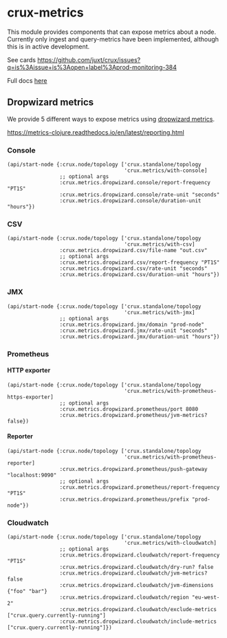 # crux-metrics

This module provides components that can expose metrics about a node. Currently
only ingest and query-metrics have been implemented, although this is in active
development.

See cards https://github.com/juxt/crux/issues?q=is%3Aissue+is%3Aopen+label%3Aprod-monitoring-384

Full docs [here](https://opencrux.com/docs#config-metrics)

## Dropwizard metrics

We provide 5 different ways to expose metrics using [dropwizard metrics](https://metrics.dropwizard.io/4.1.2/).

https://metrics-clojure.readthedocs.io/en/latest/reporting.html

### Console

```
(api/start-node {:crux.node/topology ['crux.standalone/topology
                                      'crux.metrics/with-console]
                 ;; optional args
                 :crux.metrics.dropwizard.console/report-frequency "PT1S"
                 :crux.metrics.dropwizard.console/rate-unit "seconds"
                 :crux.metrics.dropwizard.console/duration-unit "hours"})
```

### CSV

```
(api/start-node {:crux.node/topology ['crux.standalone/topology
                                      'crux.metrics/with-csv]
                 :crux.metrics.dropwizard.csv/file-name "out.csv"
                 ;; optional args
                 :crux.metrics.dropwizard.csv/report-frequency "PT1S"
                 :crux.metrics.dropwizard.csv/rate-unit "seconds"
                 :crux.metrics.dropwizard.csv/duration-unit "hours"})
```

### JMX

```
(api/start-node {:crux.node/topology ['crux.standalone/topology
                                      'crux.metrics/with-jmx]
                 ;; optional args
                 :crux.metrics.dropwizard.jmx/domain "prod-node"
                 :crux.metrics.dropwizard.jmx/rate-unit "seconds"
                 :crux.metrics.dropwizard.jmx/duration-unit "hours"})
```

### Prometheus

#### HTTP exporter

```
(api/start-node {:crux.node/topology ['crux.standalone/topology
                                      'crux.metrics/with-prometheus-https-exporter]
                 ;; optional args
                 :crux.metrics.dropwizard.prometheus/port 8080
                 :crux.metrics.dropwizard.prometheus/jvm-metrics? false})
```

#### Reporter

```
(api/start-node {:crux.node/topology ['crux.standalone/topology
                                      'crux.metrics/with-prometheus-reporter]
                 :crux.metrics.dropwizard.prometheus/push-gateway "localhost:9090"
                 ;; optional args
                 :crux.metrics.dropwizard.prometheus/report-frequency "PT1S"
                 :crux.metrics.dropwizard.prometheus/prefix "prod-node"})
```

### Cloudwatch

```
(api/start-node {:crux.node/topology ['crux.standalone/topology
                                      'crux.metrics/with-cloudwatch]
                 ;; optional args
                 :crux.metrics.dropwizard.cloudwatch/report-frequency "PT1S"
                 :crux.metrics.dropwizard.cloudwatch/dry-run? false
                 :crux.metrics.dropwizard.cloudwatch/jvm-metrics? false
                 :crux.metrics.dropwizard.cloudwatch/jvm-dimensions {"foo" "bar"}
                 :crux.metrics.dropwizard.cloudwatch/region "eu-west-2"
                 :crux.metrics.dropwizard.cloudwatch/exclude-metrics ["crux.query.currently-running"]
                 :crux.metrics.dropwizard.cloudwatch/include-metrics ["crux.query.currently-running"]})
```
